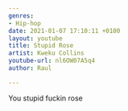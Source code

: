 ```yaml
---
genres:
- Hip-hop
date: 2021-01-07 17:10:11 +0100
layout: youtube
title: Stupid Rose
artist: Kweku Collins
youtube-url: nl6OW07A5q4
author: Raul

---
```

You stupid fuckin rose